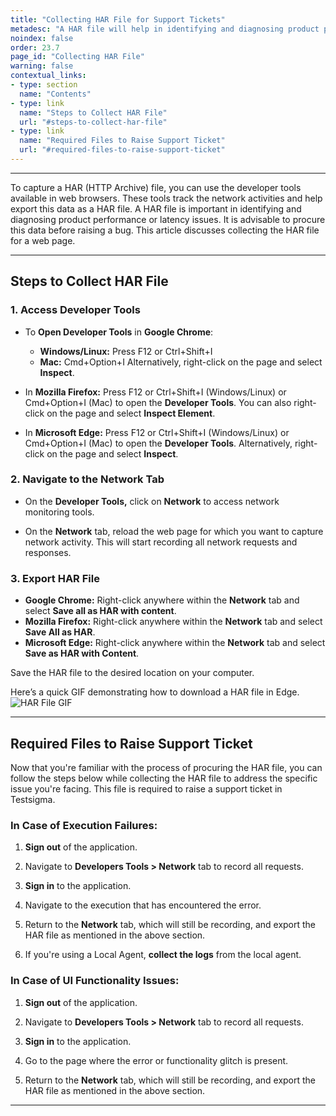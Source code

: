 ```yaml
---
title: "Collecting HAR File for Support Tickets"
metadesc: "A HAR file will help in identifying and diagnosing product performance or latency issues in the application. This article discusses the collecting HAR file"
noindex: false
order: 23.7
page_id: "Collecting HAR File"
warning: false
contextual_links:
- type: section
  name: "Contents"
- type: link
  name: "Steps to Collect HAR File"
  url: "#steps-to-collect-har-file"
- type: link
  name: "Required Files to Raise Support Ticket"
  url: "#required-files-to-raise-support-ticket"
---
```


---

To capture a HAR (HTTP Archive) file, you can use the developer tools available in web browsers. These tools track the network activities and help export this data as a HAR file. A HAR file is important in identifying and diagnosing product performance or latency issues. It is advisable to procure this data before raising a bug. This article discusses collecting the HAR file for a web page.

---

## **Steps to Collect HAR File**

### **1. Access Developer Tools**
- To **Open Developer Tools** in  **Google Chrome**: 
    - **Windows/Linux:** Press F12 or Ctrl+Shift+I 
    - **Mac:** Cmd+Option+I 
      Alternatively, right-click on the page and select **Inspect**.

- In **Mozilla Firefox:** Press F12 or Ctrl+Shift+I (Windows/Linux) or Cmd+Option+I (Mac) to open the **Developer Tools**. You can also right-click on the page and select **Inspect Element**.

- In **Microsoft Edge:** Press F12 or Ctrl+Shift+I (Windows/Linux) or Cmd+Option+I (Mac) to open the **Developer Tools**. Alternatively, right-click on the page and select **Inspect**.

### **2. Navigate to the Network Tab**

- On the **Developer Tools,** click on **Network** to access network monitoring tools.

- On the **Network** tab, reload the web page for which you want to capture network activity. This will start recording all network requests and responses.

### **3. Export HAR File**
- **Google Chrome:** Right-click anywhere within the **Network** tab and select **Save all as HAR with content**.
- **Mozilla Firefox:** Right-click anywhere within the **Network** tab and select **Save All as HAR**.
- **Microsoft Edge:** Right-click anywhere within the **Network** tab and select **Save as HAR with Content**.

Save the HAR file to the desired location on your computer.

Here’s a quick GIF demonstrating how to download a HAR file in Edge. 
![HAR File GIF](https://s3.amazonaws.com/static-docs.testsigma.com/new_images/projects/applications/harfile.gif)

---

## **Required Files to Raise Support Ticket**

Now that you're familiar with the process of procuring the HAR file, you can follow the steps below while collecting the HAR file to address the specific issue you're facing. This file is required to raise a support ticket in Testsigma. 

### **In Case of Execution Failures:**

1. **Sign out** of the application.

2. Navigate to **Developers Tools > Network** tab to record all requests.

3. **Sign in** to the application.

4. Navigate to the execution that has encountered the error.

5. Return to the **Network** tab, which will still be recording, and export the HAR file as mentioned in the above section.

6. If you're using a Local Agent, **collect the logs** from the local agent.

### **In Case of UI Functionality Issues:**

1. **Sign out** of the application.

2. Navigate to **Developers Tools > Network** tab to record all requests.

3. **Sign in** to the application.

4. Go to the page where the error or functionality glitch is present.

5. Return to the **Network** tab, which will still be recording, and export the HAR file as mentioned in the above section.


---
